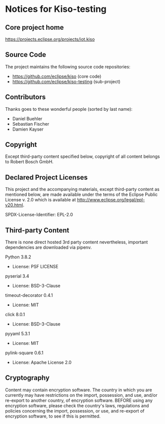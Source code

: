 
# Notices for Kiso-testing

## Core project home

https://projects.eclipse.org/projects/iot.kiso

## Source Code

The project maintains the following source code repositories:

 * https://github.com/eclipse/kiso (core code)
 * https://github.com/eclipse/kiso-testing (sub-project)

## Contributors

Thanks goes to these wonderful people (sorted by last name):

 * Daniel Buehler
 * Sebastian Fischer
 * Damien Kayser

## Copyright

Except third-party content specified below, copyright of all content belongs to
Robert Bosch GmbH.

## Declared Project Licenses

This project and the accompanying materials, except third-party content as
mentioned below, are made available under the terms of the Eclipse Public
License v. 2.0 which is available at http://www.eclipse.org/legal/epl-v20.html.

SPDX-License-Identifier: EPL-2.0

## Third-party Content

There is none direct hosted 3rd party content nevertheless, important dependencies are downloaded via pipenv.

Python 3.8.2

 * License: PSF LICENSE

pyserial 3.4

 * License: BSD-3-Clause

timeout-decorator 0.4.1

 * License: MIT

click 8.0.1

 * License: BSD-3-Clause

pyyaml 5.3.1

 * License: MIT

pylink-square 0.6.1

 * License: Apache License 2.0

## Cryptography

Content may contain encryption software. The country in which you are currently
may have restrictions on the import, possession, and use, and/or re-export to
another country, of encryption software. BEFORE using any encryption software,
please check the country's laws, regulations and policies concerning the import,
possession, or use, and re-export of encryption software, to see if this is
permitted.